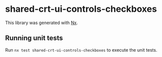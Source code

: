 # shared-crt-ui-controls-checkboxes

This library was generated with [Nx](https://nx.dev).

## Running unit tests

Run `nx test shared-crt-ui-controls-checkboxes` to execute the unit tests.
